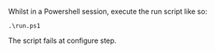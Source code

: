Whilst in a Powershell session, execute the run script like so:
```
.\run.ps1
```
The script fails at configure step.
